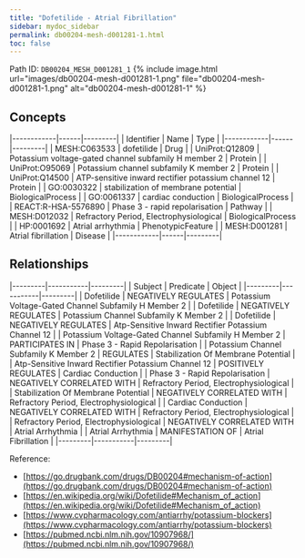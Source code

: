 ```yaml
---
title: "Dofetilide - Atrial Fibrillation"
sidebar: mydoc_sidebar
permalink: db00204-mesh-d001281-1.html
toc: false 
---
```



Path ID: `DB00204_MESH_D001281_1`
{% include image.html url="images/db00204-mesh-d001281-1.png" file="db00204-mesh-d001281-1.png" alt="db00204-mesh-d001281-1" %}

## Concepts

|------------|------|---------|
| Identifier | Name | Type    |
|------------|------|---------|
| MESH:C063533 | dofetilide | Drug |
| UniProt:Q12809 | Potassium voltage-gated channel subfamily H member 2 | Protein |
| UniProt:O95069 | Potassium channel subfamily K member 2 | Protein |
| UniProt:Q14500 | ATP-sensitive inward rectifier potassium channel 12 | Protein |
| GO:0030322 | stabilization of membrane potential | BiologicalProcess |
| GO:0061337 | cardiac conduction | BiologicalProcess |
| REACT:R-HSA-5576890 | Phase 3 - rapid repolarisation | Pathway |
| MESH:D012032 | Refractory Period, Electrophysiological | BiologicalProcess |
| HP:0001692 | Atrial arrhythmia | PhenotypicFeature |
| MESH:D001281 | Atrial fibrillation | Disease |
|------------|------|---------|

## Relationships

|---------|-----------|---------|
| Subject | Predicate | Object  |
|---------|-----------|---------|
| Dofetilide | NEGATIVELY REGULATES | Potassium Voltage-Gated Channel Subfamily H Member 2 |
| Dofetilide | NEGATIVELY REGULATES | Potassium Channel Subfamily K Member 2 |
| Dofetilide | NEGATIVELY REGULATES | Atp-Sensitive Inward Rectifier Potassium Channel 12 |
| Potassium Voltage-Gated Channel Subfamily H Member 2 | PARTICIPATES IN | Phase 3 - Rapid Repolarisation |
| Potassium Channel Subfamily K Member 2 | REGULATES | Stabilization Of Membrane Potential |
| Atp-Sensitive Inward Rectifier Potassium Channel 12 | POSITIVELY REGULATES | Cardiac Conduction |
| Phase 3 - Rapid Repolarisation | NEGATIVELY CORRELATED WITH | Refractory Period, Electrophysiological |
| Stabilization Of Membrane Potential | NEGATIVELY CORRELATED WITH | Refractory Period, Electrophysiological |
| Cardiac Conduction | NEGATIVELY CORRELATED WITH | Refractory Period, Electrophysiological |
| Refractory Period, Electrophysiological | NEGATIVELY CORRELATED WITH | Atrial Arrhythmia |
| Atrial Arrhythmia | MANIFESTATION OF | Atrial Fibrillation |
|---------|-----------|---------|

Reference: 
  - [https://go.drugbank.com/drugs/DB00204#mechanism-of-action](https://go.drugbank.com/drugs/DB00204#mechanism-of-action)
  - [https://en.wikipedia.org/wiki/Dofetilide#Mechanism_of_action](https://en.wikipedia.org/wiki/Dofetilide#Mechanism_of_action)
  - [https://www.cvpharmacology.com/antiarrhy/potassium-blockers](https://www.cvpharmacology.com/antiarrhy/potassium-blockers)
  - [https://pubmed.ncbi.nlm.nih.gov/10907968/](https://pubmed.ncbi.nlm.nih.gov/10907968/)
